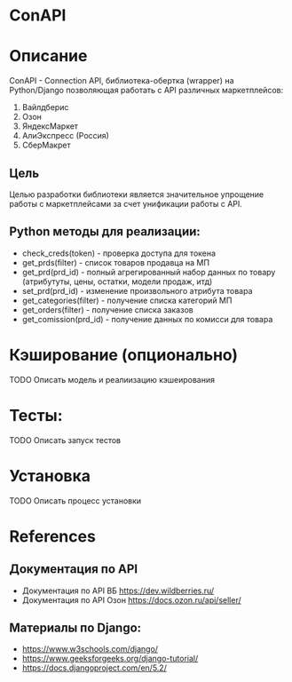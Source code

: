 # ConAPI


# Описание  
ConAPI - Connection API, библиотека-обертка (wrapper) на Python/Django позволяющая работать с API различных маркетплейсов:
1. Вайлдберис
2. Озон
3. ЯндексМаркет
4. АлиЭкспресс (Россия)
5. СберМакрет

## Цель  
Целью разработки библиотеки является значительное упрощение работы с маркетплейсами за счет унификации работы с API. 


## Python методы для реализации:
- check_creds(token) - проверка доступа для токена
- get_prds(filter) - список товаров продавца на МП
- get_prd(prd_id) - полный агрегированный набор данных по товару (атрибутуты, цены, остатки, модели продаж, итд) 
- set_prd(prd_id) - изменение произвольного атрибута товара
- get_categories(filter) - получение списка категорий МП
- get_orders(filter) - получение списка заказов
- get_comission(prd_id) - получение данных по комисси для товара




# Кэширование (опционально)
TODO Описать модель и реалиизацию кэшеирования


# Тесты: 
TODO Описать запуск тестов


# Установка
TODO Описать процесс установки




# References

## Документация по API
- Документация по API ВБ https://dev.wildberries.ru/
- Документация по API Озон https://docs.ozon.ru/api/seller/


## Материалы по Django:
- https://www.w3schools.com/django/
- https://www.geeksforgeeks.org/django-tutorial/
- https://docs.djangoproject.com/en/5.2/

   
   
